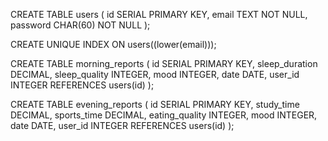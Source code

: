 CREATE TABLE users (
    id SERIAL PRIMARY KEY,
    email TEXT NOT NULL,
    password CHAR(60) NOT NULL
);

CREATE UNIQUE INDEX ON users((lower(email)));

CREATE TABLE morning_reports (
    id SERIAL PRIMARY KEY,
    sleep_duration DECIMAL,
    sleep_quality INTEGER,
    mood INTEGER,
    date DATE,
    user_id INTEGER REFERENCES users(id)
);

CREATE TABLE evening_reports (
    id SERIAL PRIMARY KEY,
    study_time DECIMAL,
    sports_time DECIMAL,
    eating_quality INTEGER,
    mood INTEGER,
    date DATE,
    user_id INTEGER REFERENCES users(id)
);

